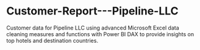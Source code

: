 # Customer-Report---Pipeline-LLC
Customer data for Pipeline LLC using advanced Microsoft Excel data cleaning measures and functions with Power BI DAX to provide insights on top hotels and destination countries.
